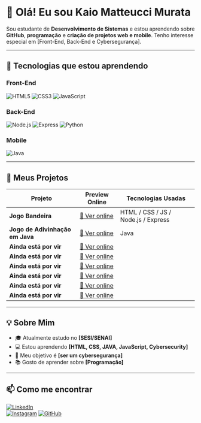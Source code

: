 # 👋 Olá! Eu sou Kaio Matteucci Murata

Sou estudante de **Desenvolvimento de Sistemas** e estou aprendendo sobre **GitHub**, **programação** e **criação de projetos web e mobile**. Tenho interesse especial em [Front-End, Back-End e Cybersegurança].

---

## 🎯 Tecnologias que estou aprendendo

### Front-End
![HTML5](https://img.shields.io/badge/-HTML5-E34F26?style=flat-square&logo=html5&logoColor=white)
![CSS3](https://img.shields.io/badge/-CSS3-1572B6?style=flat-square&logo=css3)
![JavaScript](https://img.shields.io/badge/-JavaScript-F7DF1E?style=flat-square&logo=javascript&logoColor=black)

### Back-End
![Node.js](https://img.shields.io/badge/-Node.js-339933?style=flat-square&logo=node.js&logoColor=white)
![Express](https://img.shields.io/badge/-Express-000000?style=flat-square&logo=express&logoColor=white)
![Python](https://img.shields.io/badge/-Python-3776AB?style=flat-square&logo=python&logoColor=white)

### Mobile
![Java](https://img.shields.io/badge/-Java-007396?style=flat-square&logo=java&logoColor=white)

---

## 🚀 Meus Projetos

| Projeto               | Preview Online                        | Tecnologias Usadas        |
|-----------------------|-------------------------------------|--------------------------|
| **Jogo Bandeira** | [🔗 Ver online](https://github.com/kaiomurata01/Jogo-Bandeiras) | HTML / CSS / JS / Node.js / Express         |
| **Jogo de Adivinhação em Java** | [🔗 Ver online](https://github.com/kaiomurata01/Jogo-de-Adivinha-o-em-Java) | Java |
| **Ainda está por vir** | [🔗 Ver online](https://seu-link.com) | |
| **Ainda está por vir** | [🔗 Ver online](https://seu-link.com) | |
| **Ainda está por vir** | [🔗 Ver online](https://seu-link.com) | |
| **Ainda está por vir** | [🔗 Ver online](https://seu-link.com) | |
| **Ainda está por vir** | [🔗 Ver online](https://seu-link.com) | |
| **Ainda está por vir** | [🔗 Ver online](https://seu-link.com) | |

---

## 💡 Sobre Mim

- 🎓 Atualmente estudo no **[SESI/SENAI]**
- 💻 Estou aprendendo **[HTML, CSS, JAVA, JavaScript, Cybersecurity]**
- 🎯 Meu objetivo é **[ser um cybersegurança]**
- 📚 Gosto de aprender sobre **[Programação]**

---

## 📫 Como me encontrar

[![LinkedIn](https://img.shields.io/badge/-LinkedIn-blue?style=flat-square&logo=linkedin&logoColor=white)](https://www.linkedin.com/jobs/)  
[![Instagram](https://img.shields.io/badge/-Instagram-E4405F?style=flat-square&logo=instagram&logoColor=white)]([https://instagram.com/seuusuario](https://www.instagram.com/kaiomurata/?next=%2F))  
[![GitHub](https://img.shields.io/badge/-GitHub-181717?style=flat-square&logo=github&logoColor=white)]([https://github.com/seuusuario](https://github.com/kaiomurata01))
